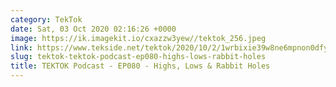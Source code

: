 ```yaml
---
category: TekTok
date: Sat, 03 Oct 2020 02:16:26 +0000
image: https://ik.imagekit.io/cxazzw3yew//tektok_256.jpeg
link: https://www.tekside.net/tektok/2020/10/2/1wrbixie39w8ne6mpnon0dfyjo3thd
slug: tektok-tektok-podcast-ep080-highs-lows-rabbit-holes
title: TEKTOK Podcast - EP080 - Highs, Lows & Rabbit Holes
---
```


<p class=""></p>